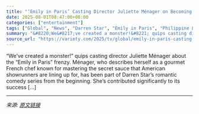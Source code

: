 ```yaml
---
title: "‘Emily in Paris’ Casting Director Juliette Ménager on Becoming the Show’s Secret Weapon, Finding the Perfect Sylvie Grateau and Why Camille Razat ‘Could Maybe Come Back’"
date: 2025-08-01T08:47:00+08:00
categories: ["entertainment"]
tags: ["Global", "News", "Darren Star", "Emily in Paris", "Philippine Leroy-Beaulieu"]
summary: "&#8220;We&#8217;ve created a monster!&#8221; quips casting director Juliette Ménager about the &#8220;Emily in Paris&#8221; frenzy. Ménager, who describes herself as a gourmet French chef known for ma"
source_url: "https://variety.com/2025/tv/global/emily-in-paris-casting-director-sylvie-camille-razat-1236472038/"
---
```


&#8220;We&#8217;ve created a monster!&#8221; quips casting director Juliette Ménager about the &#8220;Emily in Paris&#8221; frenzy. Ménager, who describes herself as a gourmet French chef known for mastering the secret sauce that American showrunners are lining up for, has been part of Darren Star&#8217;s romantic comedy series from the beginning. She&#8217;s contributed significantly to its success [&#8230;]

---

*来源: [原文链接](https://variety.com/2025/tv/global/emily-in-paris-casting-director-sylvie-camille-razat-1236472038/)*
